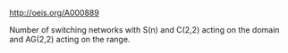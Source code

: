 http://oeis.org/A000889

Number of switching networks with S(n) and C(2,2) acting on the domain and AG(2,2) acting on the range.
